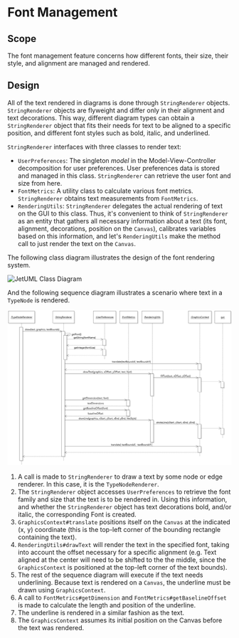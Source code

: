 # Font Management

## Scope

The font management feature concerns how different fonts, their size, their style, and alignment are managed and rendered.

## Design

All of the text rendered in diagrams is done through `StringRenderer` objects.
`StringRenderer` objects are flyweight and differ only in their alignment and text decorations. This way, different diagram types can obtain a `StringRenderer` object that fits their needs for text to be aligned to a specific position, and different font styles such as bold, italic, and underlined.

`StringRenderer` interfaces with three classes to render text:
* `UserPreferences`: The singleton _model_ in the Model-View-Controller decomposition for user preferences. User preferences data is stored and managed in this class. `StringRenderer` can retrieve the user font and size from here.
* `FontMetrics`: A utility class to calculate various font metrics. `StringRenderer` obtains text measurements from `FontMetrics`.
* `RenderingUtils`: `StringRenderer` delegates the actual rendering of text on the GUI to this class. Thus, it's convenient to think of `StringRenderer` as an entity that gathers all necessary information about a text (its font, alignment, decorations, position on the `Canvas`), calibrates variables based on this information, and let's `RenderingUtils` make the method call to just render the text on the `Canvas`.  

The following class diagram illustrates the design of the font rendering system.

![JetUML Class Diagram](FontManagementgClass.png)



And the following sequence diagram illustrates a scenario where text in a `TypeNode` is rendered.

![JetUML Class Diagram](FontManagementSequence.png)

1. A call is made to `StringRenderer` to draw a text by some node or edge renderer. In this case, it is the `TypeNodeRenderer`.
2. The `StringRenderer` object accesses `UserPreferences` to retrieve the font family and size that the text is to be rendered in. Using this information, and whether the `StringRenderer` object has text decorations bold, and/or italic, the corresponding Font is created.
3. `GraphicsContext#translate` positions itself on the `Canvas` at the indicated (x, y) coordinate (this is the top-left corner of the bounding rectangle containing the text).
4. `RenderingUtils#drawText` will render the text in the specified font, taking into account the offset necessary for a specific alignment (e.g. Text aligned at the center will need to be shifted to the the middle, since the `GraphicsContext` is positioned at the top-left corner of the text bounds).
5. The rest of the sequence diagram will execute if the text needs underlining. Because text is rendered on a `Canvas`, the underline must be drawn using `GraphicsContext`.
6. A call to `FontMetrics#getDimension` and `FontMetrics#getBaselineOffset` is made to calculate the length and position of the underline.
7. The underline is rendered in a similar fashion as the text.
8. The `GraphicsContext` assumes its initial position on the Canvas before the text was rendered.